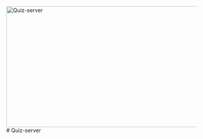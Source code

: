 <img src="https://socialify.git.ci/SANEH2015/Quiz-server/image?language=1&owner=1&name=1&stargazers=1&theme=Light" alt="Quiz-server" width="640" height="320" />
# Quiz-server
